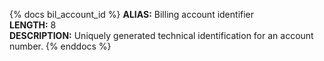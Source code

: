 {% docs bil_account_id %}
**ALIAS:** Billing account identifier  
**LENGTH:** 8  
**DESCRIPTION:** Uniquely generated technical identification for an account number.
{% enddocs %}